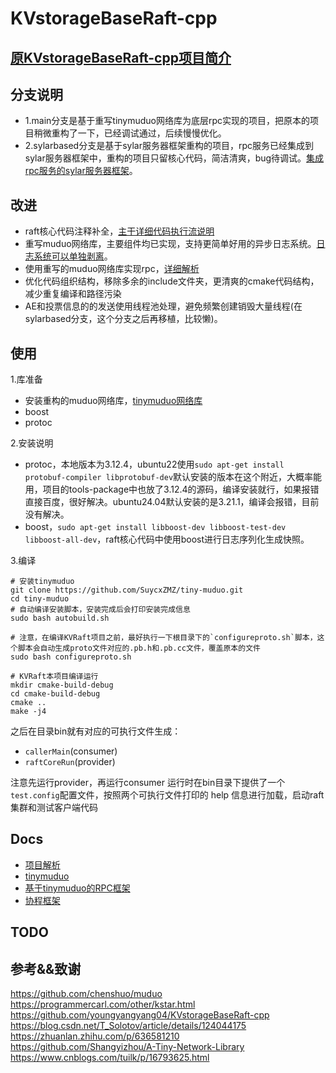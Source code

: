 # KVstorageBaseRaft-cpp

## [原KVstorageBaseRaft-cpp项目简介](docs/README.md)

## 分支说明

- 1.main分支是基于重写tinymuduo网络库为底层rpc实现的项目，把原本的项目稍微重构了一下，已经调试通过，后续慢慢优化。
- 2.sylarbased分支是基于sylar服务器框架重构的项目，rpc服务已经集成到sylar服务器框架中，重构的项目只留核心代码，简洁清爽，bug待调试。[集成rpc服务的sylar服务器框架](https://github.com/SuycxZMZ/sylar-from-suycx)。

## 改进

- raft核心代码注释补全，[主干详细代码执行流说明](docs/项目解析.md)
- 重写muduo网络库，主要组件均已实现，支持更简单好用的异步日志系统。[日志系统可以单独剥离](https://github.com/SuycxZMZ/symlog)。
- 使用重写的muduo网络库实现rpc，[详细解析](https://github.com/SuycxZMZ/MpRPC-Cpp)
- 优化代码组织结构，移除多余的include文件夹，更清爽的cmake代码结构，减少重复编译和路径污染
- AE和投票信息的的发送使用线程池处理，避免频繁创建销毁大量线程(在sylarbased分支，这个分支之后再移植，比较懒)。

## 使用

1.库准备

- 安装重构的muduo网络库，[tinymuduo网络库](https://github.com/SuycxZMZ/tiny-muduo)
- boost
- protoc

2.安装说明

- protoc，本地版本为3.12.4，ubuntu22使用`sudo apt-get install protobuf-compiler libprotobuf-dev`默认安装的版本在这个附近，大概率能用，项目的tools-package中也放了3.12.4的源码，编译安装就行，如果报错直接百度，很好解决。ubuntu24.04默认安装的是3.21.1，编译会报错，目前没有解决。
- boost，`sudo apt-get install libboost-dev libboost-test-dev libboost-all-dev`，raft核心代码中使用boost进行日志序列化生成快照。

3.编译

```shell
# 安装tinymuduo
git clone https://github.com/SuycxZMZ/tiny-muduo.git
cd tiny-muduo
# 自动编译安装脚本，安装完成后会打印安装完成信息
sudo bash autobuild.sh

# 注意，在编译KVRaft项目之前，最好执行一下根目录下的`configureproto.sh`脚本，这个脚本会自动生成proto文件对应的.pb.h和.pb.cc文件，覆盖原本的文件
sudo bash configureproto.sh

# KVRaft本项目编译运行
mkdir cmake-build-debug
cd cmake-build-debug
cmake ..
make -j4
```

之后在目录bin就有对应的可执行文件生成：

- `callerMain`(consumer)
- `raftCoreRun`(provider)
  
注意先运行provider，再运行consumer
运行时在bin目录下提供了一个`test.config`配置文件，按照两个可执行文件打印的 help 信息进行加载，启动raft集群和测试客户端代码

## Docs

- [项目解析](docs/项目解析.md)
- [tinymuduo](https://github.com/SuycxZMZ/tiny-muduo)
- [基于tinymuduo的RPC框架](https://github.com/SuycxZMZ/MpRPC-Cpp)
- [协程框架](https://github.com/SuycxZMZ/sylar-from-suycx)

## TODO


## 参考&&致谢

https://github.com/chenshuo/muduo
https://programmercarl.com/other/kstar.html
https://github.com/youngyangyang04/KVstorageBaseRaft-cpp
https://blog.csdn.net/T_Solotov/article/details/124044175
https://zhuanlan.zhihu.com/p/636581210
https://github.com/Shangyizhou/A-Tiny-Network-Library
https://www.cnblogs.com/tuilk/p/16793625.html
